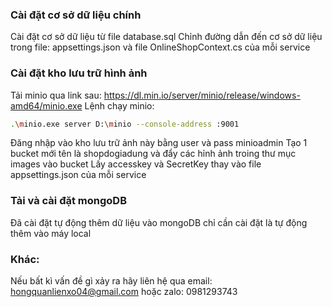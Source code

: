 ### Cài đặt cơ sở dữ liệu chính
Cài đặt cơ sở dữ liệu từ file database.sql 
Chỉnh đường dẫn đến cơ sở dữ liệu trong file: appsettings.json và file OnlineShopContext.cs của mỗi service
### Cài đặt kho lưu trữ hình ảnh
Tải minio qua link sau: https://dl.min.io/server/minio/release/windows-amd64/minio.exe 
Lệnh chạy minio:
```bash
.\minio.exe server D:\minio --console-address :9001
```
Đăng nhập vào kho lưu trữ ảnh này bằng user và pass minioadmin
Tạo 1 bucket mới tên là shopdogiadung và đẩy các hỉnh ảnh troing thư mục images vào bucket
Lấy accesskey và SecretKey thay vào file appsettings.json của mỗi service
### Tải và cài đặt mongoDB 
Đã cài đặt tự động thêm dữ liệu vào mongoDB chỉ cần cài đặt là tự động thêm vào máy local
### Khác:
Nếu bất kì vấn đề gì xảy ra hãy liên hệ qua email: hongquanlienxo04@gmail.com hoặc zalo: 0981293743


